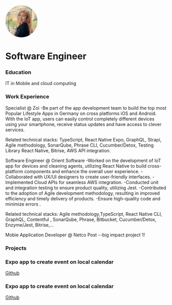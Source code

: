 
  <img src="assets/img/headshot_circle.png" alt="Profile Picture" style="border-radius: 50%; width: 100px; height: 100px;">

# Software Engineer

### Education
IT in Mobile and cloud computing

### Work Experience
Specialist @ Zoi
-Be part of the app development team to build the top most Popular Lifestyle Apps in Germany on cross platforms iOS and Android. With the IoT app, users can easily control completely different devices using your smartphone, receive status updates and have access to clever services.

Related technical stacks: TypeScript, React Native Expo, GraphQL, Strapi, Agile methodology, SonarQube, Phrase CLI, Cucumber/Detox, Testing Library React Native, Bitrise, AWS API integration. 

Software Engineer @ Orient Software
-Worked on the development of IoT app for devices and cleaning agents, utilizing React Native to build cross-platform components and enhance the overall user experience.
-Collaborated with UX/UI designers to create user-friendly interfaces.
-Implemented Cloud APIs for seamless AWS integration.
-Conducted unit and integration testing to ensure product quality, utilizing Jest.
-Contributed to the adoption of Agile development methodology, resulting in improved efficiency and timely delivery of products.
-Ensure high-quality code and minimize errors .

Related technical stacks: Agile methodology,TypeScript, React Native CLI, GraphQL, Contentful , SonarQube, Phrase, Bitbucket, Cucumber/Detox, Enzyme/Jest, Bitrise,...

Mobie Application Developer @ Netco Post
--big impact project 1!

### Projects

### Expo app to create event on local calendar
[Github]([https://www.mdpi.com/1424-8220/22/8/3048](https://github.com/tabby-soup/portfolio))

### Expo app to create event on local calendar
[Github]([https://www.mdpi.com/1424-8220/22/8/3048](https://github.com/tabby-soup/portfolio))

